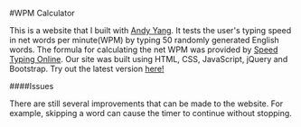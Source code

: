#WPM Calculator

This is a website that I built with [Andy Yang](https://github.com/theandyyang). It tests the user's typing speed in net words per minute(WPM) by typing 50 randomly generated English words. The formula for calculating the net WPM was provided by [Speed Typing Online](http://www.speedtypingonline.com/typing-equations). Our site was built using HTML, CSS, JavaScript, jQuery and Bootstrap. Try out the latest version [here!](http://www.web.uvic.ca/~ryansama/WPM-Calculator/)

####Issues

There are still several improvements that can be made to the website. For example, skipping a word can cause the timer to continue without stopping.
